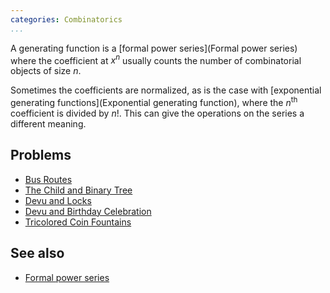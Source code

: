 ```yaml
---
categories: Combinatorics
...
```


A generating function is a [formal power series](Formal power series) where the coefficient at $x^n$ usually counts the number of combinatorial objects of size $n$.

Sometimes the coefficients are normalized, as is the case with [exponential generating functions](Exponential generating function), where the $n$<sup>th</sup> coefficient is divided by $n!$. This can give the operations on the series a different meaning.

## Problems
* [Bus Routes](https://icpcarchive.ecs.baylor.edu/index.php?option=com_onlinejudge&Itemid=2&category=716&page=show_problem&problem=5263)
* [The Child and Binary Tree](http://codeforces.com/contest/438/problem/E)
* [Devu and Locks](https://www.codechef.com/problems/DEVLOCK)
* [Devu and Birthday Celebration](http://codeforces.com/contest/439/problem/E)
* [Tricolored Coin Fountains](https://projecteuler.net/problem=519)

## See also
* [Formal power series]()

